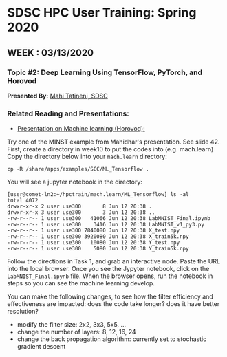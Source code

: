 # SDSC HPC User Training:  Spring 2020
## WEEK : 03/13/2020

### Topic #2:  Deep Learning Using TensorFlow, PyTorch, and Horovod
**Presented By:**  [Mahi Tatineni, SDSC](https://hpc-students.sdsc.edu/instr_bios/mahidhar_tatineni.html)


### Related Reading and Presentations:

* [Presentation on Machine learning (Horovod):](https://github.com/sdsc-hpc-students/hpc-training-spring2019/blob/master/wk10-06-07-19/DL_TensorFlow_PyTorch_Horovod.pdf) 


Try one of the MINST example from Mahidhar's presentation. See slide 42. 
First, create a directory in week10 to put the codes into (e.g. mach.learn)
Copy the directory below into your ```mach.learn``` directory:
```
cp -R /share/apps/examples/SCC/ML_Tensorflow .
```
You will see a jupyter notebook in the directory:  
```
[user@comet-ln2:~/hpctrain/mach.learn/ML_Tensorflow] ls -al 
total 4072
drwxr-xr-x 2 user use300       8 Jun 12 20:38 .
drwxr-xr-x 3 user use300       3 Jun 12 20:38 ..
-rw-r--r-- 1 user use300   41066 Jun 12 20:38 LabMNIST_Final.ipynb
-rw-r--r-- 1 user use300    3416 Jun 12 20:38 LabMNIST_v1_py3.py
-rw-r--r-- 1 user use300 7840080 Jun 12 20:38 X_test.npy
-rw-r--r-- 1 user use300 3920080 Jun 12 20:38 X_train5k.npy
-rw-r--r-- 1 user use300   10080 Jun 12 20:38 Y_test.npy
-rw-r--r-- 1 user use300    5080 Jun 12 20:38 Y_train5k.npy
```
Follow the directions in Task 1, and grab an interactive node.
Paste the URL into the local browser. Once you see the Jypyter notebook, 
click on the ```LabMNIST_Final.ipynb``` file.
When the browser opens, run the notebook in steps so you can see the machine learning develop.

You can make the following changes, to see how the filter efficiency and effectiveness are impacted: does the code take longer? does it have better resolution?
* modify the filter size: 2x2, 3x3, 5x5, ... 
* change the number of layers: 8, 12, 16, 24 
* change the back propagation algorithm: currently set to stochastic gradient descent


